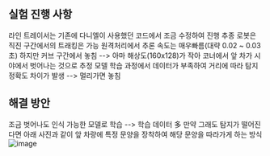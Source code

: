 ## 실험 진행 사항
라인 트레이서는 기존에 다니엘이 사용했던 코드에서 조금 수정하여 진행
추종 로봇은 직진 구간에서의 트래킹은 가능 
원격처리에서 추론 속도는 매우빠름(대략 0.02 ~ 0.03초)
하지만 커브 구간에서 놓침 --> 아마 해상도(160x128)가 작아 코너에서 앞 차가 시야에서 벗어나는 것으로 추정
모델 학습 과정에서 데이터가 부족하여 거리에 따라 탐지 정확도 차이가 발생 --> 멀리가면 놓침

## 해결 방안
조금 벗어나도 인식 가능한 모델로 학습 --> 학습 데이터 多
만약 그래도 탐지가 떨어진다면 아래 사진과 같이 앞 차량에 특정 문양을 장착하여 해당 문양을 따라가게 하는 방식
![image](https://github.com/user-attachments/assets/5105fe1b-f8f1-42dc-bc3e-a4d0f942188f)

